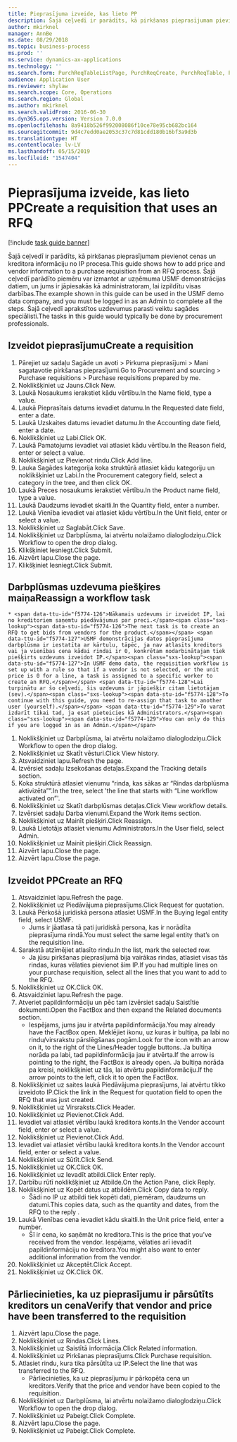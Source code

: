```yaml
---
title: Pieprasījuma izveide, kas lieto PP
description: Šajā ceļvedī ir parādīts, kā pirkšanas pieprasījumam pievienot cenas un kreditora informāciju no IP procesa.
author: mkirknel
manager: AnnBe
ms.date: 08/29/2018
ms.topic: business-process
ms.prod: ''
ms.service: dynamics-ax-applications
ms.technology: ''
ms.search.form: PurchReqTableListPage, PurchReqCreate, PurchReqTable, PurchReqLineRelatedDocuments, EcoResCategorySingleLookup, PurchReqWorkflowDropDialog, WorkflowSubmitDialog, WorkflowStatus, WorkflowWorkItemActionDialog, WorkflowUserListLookup, PurchReqCopyRFQ, SysDataAreaSelectLookup, PurchRFQCaseTable, PurchRFQEditLines, PurchRFQReplyTable, UnitOfMeasureLookup
audience: Application User
ms.reviewer: shylaw
ms.search.scope: Core, Operations
ms.search.region: Global
ms.author: mkirknel
ms.search.validFrom: 2016-06-30
ms.dyn365.ops.version: Version 7.0.0
ms.openlocfilehash: 8a9418b526f992008086f10ce78e95cb682bc164
ms.sourcegitcommit: 9d4c7edd0ae2053c37c7d81cdd180b16bf3a9d3b
ms.translationtype: HT
ms.contentlocale: lv-LV
ms.lasthandoff: 05/15/2019
ms.locfileid: "1547404"
---
```

# <a name="create-a-requisition-that-uses-an-rfq"></a><span data-ttu-id="f5774-103">Pieprasījuma izveide, kas lieto PP</span><span class="sxs-lookup"><span data-stu-id="f5774-103">Create a requisition that uses an RFQ</span></span>

[!include [task guide banner](../../includes/task-guide-banner.md)]

<span data-ttu-id="f5774-104">Šajā ceļvedī ir parādīts, kā pirkšanas pieprasījumam pievienot cenas un kreditora informāciju no IP procesa.</span><span class="sxs-lookup"><span data-stu-id="f5774-104">This guide shows how to add price and vendor information to a purchase requisition from an RFQ process.</span></span> <span data-ttu-id="f5774-105">Šajā ceļvedī parādīto piemēru var izmantot ar uzņēmuma USMF demonstrācijas datiem, un jums ir jāpiesakās kā administratoram, lai izpildītu visas darbības.</span><span class="sxs-lookup"><span data-stu-id="f5774-105">The example shown in this guide can be used in the USMF demo data company, and you must be logged in as an Admin to complete all the steps.</span></span> <span data-ttu-id="f5774-106">Šajā ceļvedī aprakstītos uzdevumus parasti veiktu sagādes speciālisti.</span><span class="sxs-lookup"><span data-stu-id="f5774-106">The tasks in this guide would typically be done by procurement professionals.</span></span>


## <a name="create-a-requisition"></a><span data-ttu-id="f5774-107">Izveidot pieprasījumu</span><span class="sxs-lookup"><span data-stu-id="f5774-107">Create a requisition</span></span>
1. <span data-ttu-id="f5774-108">Pārejiet uz sadaļu Sagāde un avoti > Pirkuma pieprasījumi > Mani sagatavotie pirkšanas pieprasījumi.</span><span class="sxs-lookup"><span data-stu-id="f5774-108">Go to Procurement and sourcing > Purchase requisitions > Purchase requisitions prepared by me.</span></span>
2. <span data-ttu-id="f5774-109">Noklikšķiniet uz Jauns.</span><span class="sxs-lookup"><span data-stu-id="f5774-109">Click New.</span></span>
3. <span data-ttu-id="f5774-110">Laukā Nosaukums ierakstiet kādu vērtību.</span><span class="sxs-lookup"><span data-stu-id="f5774-110">In the Name field, type a value.</span></span>
4. <span data-ttu-id="f5774-111">Laukā Pieprasītais datums ievadiet datumu.</span><span class="sxs-lookup"><span data-stu-id="f5774-111">In the Requested date field, enter a date.</span></span>
5. <span data-ttu-id="f5774-112">Laukā Uzskaites datums ievadiet datumu.</span><span class="sxs-lookup"><span data-stu-id="f5774-112">In the Accounting date field, enter a date.</span></span>
6. <span data-ttu-id="f5774-113">Noklikšķiniet uz Labi.</span><span class="sxs-lookup"><span data-stu-id="f5774-113">Click OK.</span></span>
7. <span data-ttu-id="f5774-114">Laukā Pamatojums ievadiet vai atlasiet kādu vērtību.</span><span class="sxs-lookup"><span data-stu-id="f5774-114">In the Reason field, enter or select a value.</span></span>
8. <span data-ttu-id="f5774-115">Noklikšķiniet uz Pievienot rindu.</span><span class="sxs-lookup"><span data-stu-id="f5774-115">Click Add line.</span></span>
9. <span data-ttu-id="f5774-116">Lauka Sagādes kategorija koka struktūrā atlasiet kādu kategoriju un noklikšķiniet uz Labi.</span><span class="sxs-lookup"><span data-stu-id="f5774-116">In the Procurement category field, select a category in the tree, and then click OK.</span></span>
10. <span data-ttu-id="f5774-117">Laukā Preces nosaukums ierakstiet vērtību.</span><span class="sxs-lookup"><span data-stu-id="f5774-117">In the Product name field, type a value.</span></span>
11. <span data-ttu-id="f5774-118">Laukā Daudzums ievadiet skaitli.</span><span class="sxs-lookup"><span data-stu-id="f5774-118">In the Quantity field, enter a number.</span></span>
12. <span data-ttu-id="f5774-119">Laukā Vienība ievadiet vai atlasiet kādu vērtību.</span><span class="sxs-lookup"><span data-stu-id="f5774-119">In the Unit field, enter or select a value.</span></span>
13. <span data-ttu-id="f5774-120">Noklikšķiniet uz Saglabāt.</span><span class="sxs-lookup"><span data-stu-id="f5774-120">Click Save.</span></span>
14. <span data-ttu-id="f5774-121">Noklikšķiniet uz Darbplūsma, lai atvērtu nolaižamo dialoglodziņu.</span><span class="sxs-lookup"><span data-stu-id="f5774-121">Click Workflow to open the drop dialog.</span></span>
15. <span data-ttu-id="f5774-122">Klikšķiniet Iesniegt.</span><span class="sxs-lookup"><span data-stu-id="f5774-122">Click Submit.</span></span>
16. <span data-ttu-id="f5774-123">Aizvērt lapu.</span><span class="sxs-lookup"><span data-stu-id="f5774-123">Close the page.</span></span>
17. <span data-ttu-id="f5774-124">Klikšķiniet Iesniegt.</span><span class="sxs-lookup"><span data-stu-id="f5774-124">Click Submit.</span></span>

## <a name="reassign-a-workflow-task"></a><span data-ttu-id="f5774-125">Darbplūsmas uzdevuma piešķires maiņa</span><span class="sxs-lookup"><span data-stu-id="f5774-125">Reassign a workflow task</span></span>
    * <span data-ttu-id="f5774-126">Nākamais uzdevums ir izveidot IP, lai no kreditoriem saņemtu piedāvājumus par preci.</span><span class="sxs-lookup"><span data-stu-id="f5774-126">The next task is to create an RFQ to get bids from vendors for the product.</span></span> <span data-ttu-id="f5774-127">USMF demonstrācijas datos pieprasījuma darbplūsma ir iestatīta ar kārtulu, tāpēc, ja nav atlasīts kreditors vai ja vienības cena kādai rindai ir 0, konkrētam nodarbinātajam tiek piešķirts uzdevums izveidot IP.</span><span class="sxs-lookup"><span data-stu-id="f5774-127">In USMF demo data, the requisition workflow is set up with a rule so that if a vendor is not selected, or the unit price is 0 for a line, a task is assigned to a specific worker to create an RFQ.</span></span> <span data-ttu-id="f5774-128">Lai turpinātu ar šo ceļvedi, šis uzdevums ir jāpiešķir citam lietotājam (sev).</span><span class="sxs-lookup"><span data-stu-id="f5774-128">To continue with this guide, you need to re-assign that task to another user (yourself).</span></span> <span data-ttu-id="f5774-129">To varat izdarīt tikai tad, ja esat pieteicies kā Administrators.</span><span class="sxs-lookup"><span data-stu-id="f5774-129">You can only do this if you are logged in as an Admin.</span></span>  
1. <span data-ttu-id="f5774-130">Noklikšķiniet uz Darbplūsma, lai atvērtu nolaižamo dialoglodziņu.</span><span class="sxs-lookup"><span data-stu-id="f5774-130">Click Workflow to open the drop dialog.</span></span>
2. <span data-ttu-id="f5774-131">Noklikšķiniet uz Skatīt vēsturi.</span><span class="sxs-lookup"><span data-stu-id="f5774-131">Click View history.</span></span>
3. <span data-ttu-id="f5774-132">Atsvaidziniet lapu.</span><span class="sxs-lookup"><span data-stu-id="f5774-132">Refresh the page.</span></span>
4. <span data-ttu-id="f5774-133">Izvērsiet sadaļu Izsekošanas detaļas.</span><span class="sxs-lookup"><span data-stu-id="f5774-133">Expand the Tracking details section.</span></span>
5. <span data-ttu-id="f5774-134">Koka struktūrā atlasiet vienumu “rinda, kas sākas ar “Rindas darbplūsma aktivizēta””.</span><span class="sxs-lookup"><span data-stu-id="f5774-134">In the tree, select 'the line that starts with “Line workflow activated on”'.</span></span>
6. <span data-ttu-id="f5774-135">Noklikšķiniet uz Skatīt darbplūsmas detaļas.</span><span class="sxs-lookup"><span data-stu-id="f5774-135">Click View workflow details.</span></span>
7. <span data-ttu-id="f5774-136">Izvērsiet sadaļu Darba vienumi.</span><span class="sxs-lookup"><span data-stu-id="f5774-136">Expand the Work items section.</span></span>
8. <span data-ttu-id="f5774-137">Noklikšķiniet uz Mainīt piešķiri.</span><span class="sxs-lookup"><span data-stu-id="f5774-137">Click Reassign.</span></span>
9. <span data-ttu-id="f5774-138">Laukā Lietotājs atlasiet vienumu Administrators.</span><span class="sxs-lookup"><span data-stu-id="f5774-138">In the User field, select Admin.</span></span>
10. <span data-ttu-id="f5774-139">Noklikšķiniet uz Mainīt piešķiri.</span><span class="sxs-lookup"><span data-stu-id="f5774-139">Click Reassign.</span></span>
11. <span data-ttu-id="f5774-140">Aizvērt lapu.</span><span class="sxs-lookup"><span data-stu-id="f5774-140">Close the page.</span></span>
12. <span data-ttu-id="f5774-141">Aizvērt lapu.</span><span class="sxs-lookup"><span data-stu-id="f5774-141">Close the page.</span></span>

## <a name="create-an-rfq"></a><span data-ttu-id="f5774-142">Izveidot PP</span><span class="sxs-lookup"><span data-stu-id="f5774-142">Create an RFQ</span></span>
1. <span data-ttu-id="f5774-143">Atsvaidziniet lapu.</span><span class="sxs-lookup"><span data-stu-id="f5774-143">Refresh the page.</span></span>
2. <span data-ttu-id="f5774-144">Noklikšķiniet uz Piedāvājuma pieprasījums.</span><span class="sxs-lookup"><span data-stu-id="f5774-144">Click Request for quotation.</span></span>
3. <span data-ttu-id="f5774-145">Laukā Pērkošā juridiskā persona atlasiet USMF.</span><span class="sxs-lookup"><span data-stu-id="f5774-145">In the Buying legal entity field, select USMF.</span></span>
    * <span data-ttu-id="f5774-146">Jums ir jāatlasa tā pati juridiskā persona, kas ir norādīta pieprasījuma rindā.</span><span class="sxs-lookup"><span data-stu-id="f5774-146">You must select the same legal entity that’s on the requisition line.</span></span>  
4. <span data-ttu-id="f5774-147">Sarakstā atzīmējiet atlasīto rindu.</span><span class="sxs-lookup"><span data-stu-id="f5774-147">In the list, mark the selected row.</span></span>
    * <span data-ttu-id="f5774-148">Ja jūsu pirkšanas pieprasījumā bija vairākas rindas, atlasiet visas tās rindas, kuras vēlaties pievienot šim IP.</span><span class="sxs-lookup"><span data-stu-id="f5774-148">If you had multiple lines on your purchase requisition, select all the lines that you want to add to the RFQ.</span></span>  
5. <span data-ttu-id="f5774-149">Noklikšķiniet uz OK.</span><span class="sxs-lookup"><span data-stu-id="f5774-149">Click OK.</span></span>
6. <span data-ttu-id="f5774-150">Atsvaidziniet lapu.</span><span class="sxs-lookup"><span data-stu-id="f5774-150">Refresh the page.</span></span>
7. <span data-ttu-id="f5774-151">Atveriet papildinformāciju un pēc tam izvērsiet sadaļu Saistītie dokumenti.</span><span class="sxs-lookup"><span data-stu-id="f5774-151">Open the FactBox and then expand the Related documents section.</span></span>
    * <span data-ttu-id="f5774-152">Iespējams, jums jau ir atvērta papildinformācija.</span><span class="sxs-lookup"><span data-stu-id="f5774-152">You may already have the FactBox open.</span></span> <span data-ttu-id="f5774-153">Meklējiet ikonu, uz kuras ir bultiņa, pa labi no rindu/virsrakstu pārslēgšanas pogām.</span><span class="sxs-lookup"><span data-stu-id="f5774-153">Look for the icon with an arrow on it, to the right of the Lines/Header toggle buttons.</span></span> <span data-ttu-id="f5774-154">Ja bultiņa norāda pa labi, tad papildinformācija jau ir atvērta.</span><span class="sxs-lookup"><span data-stu-id="f5774-154">If the arrow is pointing to the right, the FactBox is already open.</span></span> <span data-ttu-id="f5774-155">Ja bultiņa norāda pa kreisi, noklikšķiniet uz tās, lai atvērtu papildinformāciju.</span><span class="sxs-lookup"><span data-stu-id="f5774-155">If the arrow points to the left, click it to open the FactBox.</span></span>  
8. <span data-ttu-id="f5774-156">Noklikšķiniet uz saites laukā Piedāvājuma pieprasījums, lai atvērtu tikko izveidoto IP.</span><span class="sxs-lookup"><span data-stu-id="f5774-156">Click the link in the Request for quotation field to open the RFQ that was just created.</span></span>
9. <span data-ttu-id="f5774-157">Noklikšķiniet uz Virsraksts.</span><span class="sxs-lookup"><span data-stu-id="f5774-157">Click Header.</span></span>
10. <span data-ttu-id="f5774-158">Noklikšķiniet uz Pievienot.</span><span class="sxs-lookup"><span data-stu-id="f5774-158">Click Add.</span></span>
11. <span data-ttu-id="f5774-159">Ievadiet vai atlasiet vērtību laukā kreditora konts.</span><span class="sxs-lookup"><span data-stu-id="f5774-159">In the Vendor account field, enter or select a value.</span></span>
12. <span data-ttu-id="f5774-160">Noklikšķiniet uz Pievienot.</span><span class="sxs-lookup"><span data-stu-id="f5774-160">Click Add.</span></span>
13. <span data-ttu-id="f5774-161">Ievadiet vai atlasiet vērtību laukā kreditora konts.</span><span class="sxs-lookup"><span data-stu-id="f5774-161">In the Vendor account field, enter or select a value.</span></span>
14. <span data-ttu-id="f5774-162">Noklikšķiniet uz Sūtīt.</span><span class="sxs-lookup"><span data-stu-id="f5774-162">Click Send.</span></span>
15. <span data-ttu-id="f5774-163">Noklikšķiniet uz OK.</span><span class="sxs-lookup"><span data-stu-id="f5774-163">Click OK.</span></span>
16. <span data-ttu-id="f5774-164">Noklikšķiniet uz Ievadīt atbildi.</span><span class="sxs-lookup"><span data-stu-id="f5774-164">Click Enter reply.</span></span>
17. <span data-ttu-id="f5774-165">Darbību rūtī noklikšķiniet uz Atbilde.</span><span class="sxs-lookup"><span data-stu-id="f5774-165">On the Action Pane, click Reply.</span></span>
18. <span data-ttu-id="f5774-166">Noklikšķiniet uz Kopēt datus uz atbildēm.</span><span class="sxs-lookup"><span data-stu-id="f5774-166">Click Copy data to reply.</span></span>
    * <span data-ttu-id="f5774-167">Šādi no IP uz atbildi tiek kopēti dati, piemēram, daudzums un datumi.</span><span class="sxs-lookup"><span data-stu-id="f5774-167">This copies data, such as the quantity and dates, from the RFQ to the reply .</span></span>  
19. <span data-ttu-id="f5774-168">Laukā Vienības cena ievadiet kādu skaitli.</span><span class="sxs-lookup"><span data-stu-id="f5774-168">In the Unit price field, enter a number.</span></span>
    * <span data-ttu-id="f5774-169">Šī ir cena, ko saņēmāt no kreditora.</span><span class="sxs-lookup"><span data-stu-id="f5774-169">This is the price that you’ve received from the vendor.</span></span> <span data-ttu-id="f5774-170">Iespējams, vēlaties arī ievadīt papildinformāciju no kreditora.</span><span class="sxs-lookup"><span data-stu-id="f5774-170">You might also want to enter additional information from the vendor.</span></span>  
20. <span data-ttu-id="f5774-171">Noklikšķiniet uz Akceptēt.</span><span class="sxs-lookup"><span data-stu-id="f5774-171">Click Accept.</span></span>
21. <span data-ttu-id="f5774-172">Noklikšķiniet uz OK.</span><span class="sxs-lookup"><span data-stu-id="f5774-172">Click OK.</span></span>

## <a name="verify-that-vendor-and-price-have-been-transferred-to-the-requisition"></a><span data-ttu-id="f5774-173">Pārliecinieties, ka uz pieprasījumu ir pārsūtīts kreditors un cena</span><span class="sxs-lookup"><span data-stu-id="f5774-173">Verify that vendor and price have been transferred to the requisition</span></span>
1. <span data-ttu-id="f5774-174">Aizvērt lapu.</span><span class="sxs-lookup"><span data-stu-id="f5774-174">Close the page.</span></span>
2. <span data-ttu-id="f5774-175">Noklikšķiniet uz Rindas.</span><span class="sxs-lookup"><span data-stu-id="f5774-175">Click Lines.</span></span>
3. <span data-ttu-id="f5774-176">Noklikšķiniet uz Saistītā informācija.</span><span class="sxs-lookup"><span data-stu-id="f5774-176">Click Related information.</span></span>
4. <span data-ttu-id="f5774-177">Noklikšķiniet uz Pirkšanas pieprasījums.</span><span class="sxs-lookup"><span data-stu-id="f5774-177">Click Purchase requisition.</span></span>
5. <span data-ttu-id="f5774-178">Atlasiet rindu, kura tika pārsūtīta uz IP.</span><span class="sxs-lookup"><span data-stu-id="f5774-178">Select the line that was transferred to the RFQ.</span></span>
    * <span data-ttu-id="f5774-179">Pārliecinieties, ka uz pieprasījumu ir pārkopēta cena un kreditors.</span><span class="sxs-lookup"><span data-stu-id="f5774-179">Verify that the price and vendor have been copied to the requisition.</span></span>  
6. <span data-ttu-id="f5774-180">Noklikšķiniet uz Darbplūsma, lai atvērtu nolaižamo dialoglodziņu.</span><span class="sxs-lookup"><span data-stu-id="f5774-180">Click Workflow to open the drop dialog.</span></span>
7. <span data-ttu-id="f5774-181">Noklikšķiniet uz Pabeigt.</span><span class="sxs-lookup"><span data-stu-id="f5774-181">Click Complete.</span></span>
8. <span data-ttu-id="f5774-182">Aizvērt lapu.</span><span class="sxs-lookup"><span data-stu-id="f5774-182">Close the page.</span></span>
9. <span data-ttu-id="f5774-183">Noklikšķiniet uz Pabeigt.</span><span class="sxs-lookup"><span data-stu-id="f5774-183">Click Complete.</span></span>

